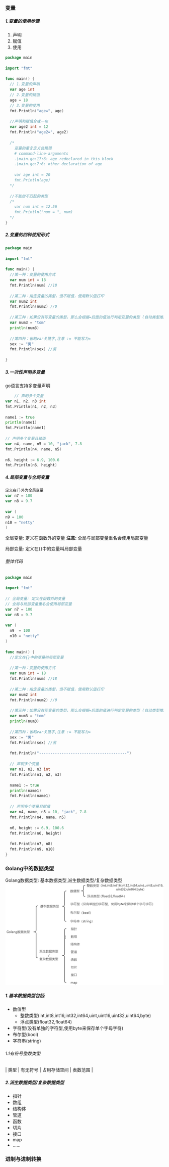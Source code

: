 ### 变量

##### 1.变量的使用步骤

1. 声明
2. 赋值
3. 使用

```go
package main

import "fmt"

func main() {
  // 1.变量的声明
  var age int
  // 2.变量的赋值
  age = 18
  // 3.变量的使用
  fmt.Println("age=", age)

  //声明和赋值合成一句
  var age2 int = 12
  fmt.Println("age2=", age2)

  /*
  	变量的重复定义会报错
  	# command-line-arguments
  	.\main.go:17:6: age redeclared in this block
  	.\main.go:7:6: other declaration of age

  	var age int = 20
  	fmt.Println(age)
  */

  //不能给不匹配的类型
  /*
  	var num int = 12.56
  	fmt.Println("num = ", num)
  */
}

```

##### 2.变量的四种使用形式

```go
package main

import "fmt"

func main() {
  //第一种：变量的使用方式
  var num int = 18
  fmt.Println(num) //18

  //第二种：指定变量的类型，但不赋值，使用默认值打印
  var num2 int
  fmt.Println(num2) //0

  //第三种：如果没有写变量的类型，那么会根据=后面的值进行判定变量的类型 (自动类型推断)
  var num3 = "tom"
  println(num3)

  //第四种：省略var关键字,注意 := 不能写为=
  sex := "男"
  fmt.Println(sex) //男

}

```

##### 3.一次性声明多变量

go语言支持多变量声明

```go
    // 声明多个变量
var n1, n2, n3 int
fmt.Println(n1, n2, n3)

name1 := true
println(name1)
fmt.Println(name1)

// 声明多个变量且赋值
var n4, name, n5 = 10, "jack", 7.8
fmt.Println(n4, name, n5)

n6, height := 6.9, 100.6
fmt.Println(n6, height)
```

##### 4.局部变量与全局变量

```go
定义在{}外为全局变量
var n7 = 100
var n8 = 9.7

var (
n9 = 100
n10 = "netty"
)
```

全局变量: 定义在函数外的变量
**注意:** 全局与局部变量重名会使用局部变量

局部变量: 定义在{}中的变量叫局部变量

###### 整体代码

```go
package main

import "fmt"

// 全局变量: 定义在函数外的变量
// 全局与局部变量重名会使用局部变量
var n7 = 100
var n8 = 9.7

var (
  n9  = 100
  n10 = "netty"
)

func main() {
  //定义在{}中的变量叫局部变量

  //第一种：变量的使用方式
  var num int = 18
  fmt.Println(num) //18

  //第二种：指定变量的类型，但不赋值，使用默认值打印
  var num2 int
  fmt.Println(num2) //0

  //第三种：如果没有写变量的类型，那么会根据=后面的值进行判定变量的类型 (自动类型推断)
  var num3 = "tom"
  println(num3)

  //第四种：省略var关键字,注意 := 不能写为=
  sex := "男"
  fmt.Println(sex) //男

  fmt.Println("---------------------------------------")

  // 声明多个变量
  var n1, n2, n3 int
  fmt.Println(n1, n2, n3)

  name1 := true
  println(name1)
  fmt.Println(name1)

  // 声明多个变量且赋值
  var n4, name, n5 = 10, "jack", 7.8
  fmt.Println(n4, name, n5)

  n6, height := 6.9, 100.6
  fmt.Println(n6, height)

  fmt.Println(n7, n8)
  fmt.Println(n9, n10)
}

```

### Golang中的数据类型

Golang数据类型: 基本数据类型,派生数据类型/复杂数据类型
![img.png](images/img.png)

##### 1.基本数据类型包括:

* 数值型
  * 整数类型(int,int8,int16,int32,int64,uint,uint16,uint32,uint64,byte)
  * 浮点类型(float32,float64)
* 字符型(没有单独的字符型,使用byte来保存单个字母字符)
* 布尔型(bool)
* 字符串(string)

###### 1.1有符号整数类型

| 类型 | 有无符号 | 占用存储空间 | 表数范围 |

##### 2.派生数据类型/复杂数据类型

* 指针
* 数组
* 结构体
* 管道
* 函数
* 切片
* 接口
* map
* ......

### 进制与进制转换

